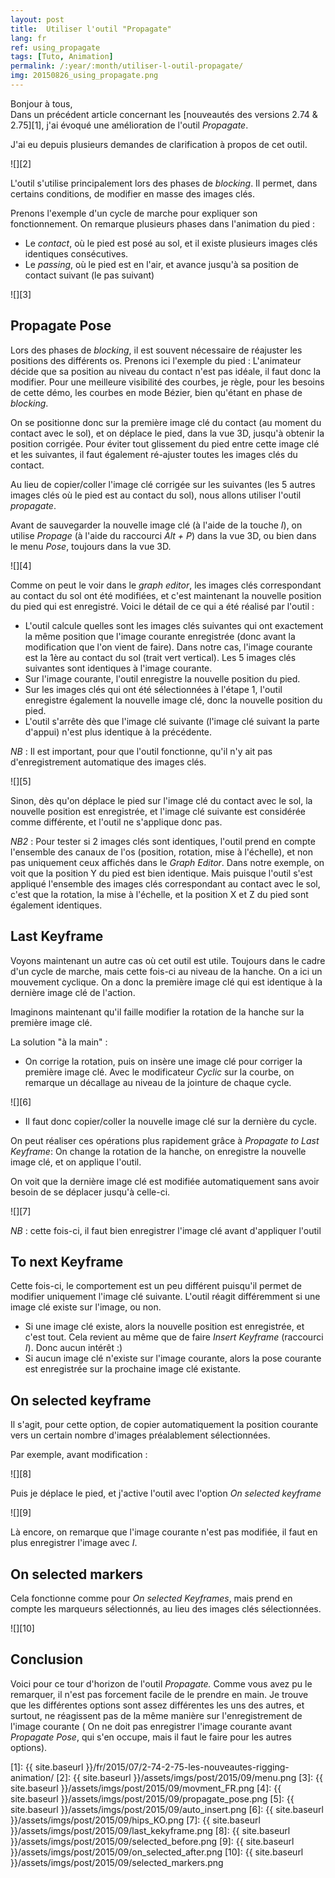 ```yaml
---
layout: post
title:  Utiliser l'outil "Propagate"
lang: fr
ref: using_propagate
tags: [Tuto, Animation]
permalink: /:year/:month/utiliser-l-outil-propagate/
img: 20150826_using_propagate.png
---
```


Bonjour à tous,  
Dans un précédent article concernant les [nouveautés des versions 2.74 & 2.75][1], j'ai évoqué une amélioration de l'outil _Propagate_.

J'ai eu depuis plusieurs demandes de clarification à propos de cet outil.

![][2]

L'outil s'utilise principalement lors des phases de _blocking_. Il permet, dans certains conditions, de modifier en masse des images clés.

Prenons l'exemple d'un cycle de marche pour expliquer son fonctionnement. On remarque plusieurs phases dans l'animation du pied :

* Le _contact_, où le pied est posé au sol, et il existe plusieurs images clés identiques consécutives.
* Le _passing_, où le pied est en l'air, et avance jusqu'à sa position de contact suivant (le pas suivant)

![][3]

## Propagate Pose

Lors des phases de _blocking_, il est souvent nécessaire de réajuster les positions des différents os. Prenons ici l'exemple du pied : L'animateur décide que sa position au niveau du contact n'est pas idéale, il faut donc la modifier. Pour une meilleure visibilité des courbes, je règle, pour les besoins de cette démo, les courbes en mode Bézier, bien qu'étant en phase de _blocking_.

On se positionne donc sur la première image clé du contact (au moment du contact avec le sol), et on déplace le pied, dans la vue 3D, jusqu'à obtenir la position corrigée. Pour éviter tout glissement du pied entre cette image clé et les suivantes, il faut également ré-ajuster toutes les images clés du contact.

Au lieu de copier/coller l'image clé corrigée sur les suivantes (les 5 autres images clés où le pied est au contact du sol), nous allons utiliser l'outil _propagate_.

Avant de sauvegarder la nouvelle image clé (à l'aide de la touche _I_), on utilise _Propage_ (à l'aide du raccourci _Alt + P_) dans la vue 3D, ou bien dans le menu _Pose_, toujours dans la vue 3D.

![][4]

Comme on peut le voir dans le _graph editor_, les images clés correspondant au contact du sol ont été modifiées, et c'est maintenant la nouvelle position du pied qui est enregistré. Voici le détail de ce qui a été réalisé par l'outil :

* L'outil calcule quelles sont les images clés suivantes qui ont exactement la même position que l'image courante enregistrée (donc avant la modification que l'on vient de faire). Dans notre cas, l'image courante est la 1ère au contact du sol (trait vert vertical). Les 5 images clés suivantes sont identiques à l'image courante.
* Sur l'image courante, l'outil enregistre la nouvelle position du pied.
* Sur les images clés qui ont été sélectionnées à l'étape 1, l'outil enregistre également la nouvelle image clé, donc la nouvelle position du pied.
* L'outil s'arrête dès que l'image clé suivante (l'image clé suivant la parte d'appui) n'est plus identique à la précédente.

_NB_ : Il est important, pour que l'outil fonctionne, qu'il n'y ait pas d'enregistrement automatique des images clés.

![][5]

Sinon, dès qu'on déplace le pied sur l'image clé du contact avec le sol, la nouvelle position est enregistrée, et l'image clé suivante est considérée comme différente, et l'outil ne s'applique donc pas.

_NB2_ : Pour tester si 2 images clés sont identiques, l'outil prend en compte l'ensemble des canaux de l'os (position, rotation, mise à l'échelle), et non pas uniquement ceux affichés dans le _Graph Editor_. Dans notre exemple, on voit que la position Y du pied est bien identique. Mais puisque l'outil s'est appliqué l'ensemble des images clés correspondant au contact avec le sol, c'est que la rotation, la mise à l'échelle, et la position X et Z du pied sont également identiques.

## Last Keyframe

Voyons maintenant un autre cas où cet outil est utile. Toujours dans le cadre d'un cycle de marche, mais cette fois-ci au niveau de la hanche. On a ici un mouvement cyclique. On a donc la première image clé qui est identique à la dernière image clé de l'action.

Imaginons maintenant qu'il faille modifier la rotation de la hanche sur la première image clé.

La solution "à la main" :

* On corrige la rotation, puis on insère une image clé pour corriger la première image clé. Avec le modificateur _Cyclic_ sur la courbe, on remarque un décallage au niveau de la jointure de chaque cycle.

![][6]

* Il faut donc copier/coller la nouvelle image clé sur la dernière du cycle.

On peut réaliser ces opérations plus rapidement grâce à _Propagate to Last Keyframe_: On change la rotation de la hanche, on enregistre la nouvelle image clé, et on applique l'outil.

On voit que la dernière image clé est modifiée automatiquement sans avoir besoin de se déplacer jusqu'à celle-ci.

![][7]

_NB_ : cette fois-ci, il faut bien enregistrer l'image clé avant d'appliquer l'outil

## To next Keyframe

Cette fois-ci, le comportement est un peu différent puisqu'il permet de modifier uniquement l'image clé suivante. L'outil réagit différemment si une image clé existe sur l'image, ou non.

* Si une image clé existe, alors la nouvelle position est enregistrée, et c'est tout. Cela revient au même que de faire _Insert Keyframe_ (raccourci _I_). Donc aucun intérêt :)
* Si aucun image clé n'existe sur l'image courante, alors la pose courante est enregistrée sur la prochaine image clé existante.

## On selected keyframe

Il s'agit, pour cette option, de copier automatiquement la position courante vers un certain nombre d'images préalablement sélectionnées.

Par exemple, avant modification :

![][8]

Puis je déplace le pied, et j'active l'outil avec l'option _On selected keyframe_

![][9]

Là encore, on remarque que l'image courante n'est pas modifiée, il faut en plus enregistrer l'image avec _I_.


## On selected markers

Cela fonctionne comme pour _On selected Keyframes_, mais prend en compte les marqueurs sélectionnés, au lieu des images clés sélectionnées.

![][10]

## Conclusion

Voici pour ce tour d'horizon de l'outil _Propagate._ Comme vous avez pu le remarquer, il n'est pas forcement facile de le prendre en main. Je trouve que les différentes options sont assez différentes les uns des autres, et surtout, ne réagissent pas de la même manière sur l'enregistrement de l'image courante ( On ne doit pas enregistrer l'image courante avant _Propagate Pose_, qui s'en occupe, mais il faut le faire pour les autres options).

[1]: {{ site.baseurl }}/fr/2015/07/2-74-2-75-les-nouveautes-rigging-animation/
[2]: {{ site.baseurl }}/assets/imgs/post/2015/09/menu.png
[3]: {{ site.baseurl }}/assets/imgs/post/2015/09/movment_FR.png
[4]: {{ site.baseurl }}/assets/imgs/post/2015/09/propagate_pose.png
[5]: {{ site.baseurl }}/assets/imgs/post/2015/09/auto_insert.png
[6]: {{ site.baseurl }}/assets/imgs/post/2015/09/hips_KO.png
[7]: {{ site.baseurl }}/assets/imgs/post/2015/09/last_kekyframe.png
[8]: {{ site.baseurl }}/assets/imgs/post/2015/09/selected_before.png
[9]: {{ site.baseurl }}/assets/imgs/post/2015/09/on_selected_after.png
[10]: {{ site.baseurl }}/assets/imgs/post/2015/09/selected_markers.png

